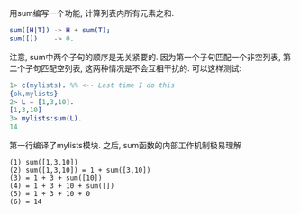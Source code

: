 
用sum编写一个功能, 计算列表内所有元素之和.

```mylists.erl
sum([H|T]) -> H + sum(T);
sum([])    -> 0.
```

注意, sum中两个子句的顺序是无关紧要的. 因为第一个子句匹配一个非空列表, 第二个子句匹配空列表, 这两种情况是不会互相干扰的. 可以这样测试:

```erl
1> c(mylists). %% <-- Last time I do this
{ok,mylists}
2> L = [1,3,10].
[1,3,10]
3> mylists:sum(L).
14
```

第一行编译了mylists模块. 之后, sum函数的内部工作机制极易理解

```work
(1) sum([1,3,10])
(2) sum([1,3,10]) = 1 + sum([3,10])
(3) = 1 + 3 + sum([10])
(4) = 1 + 3 + 10 + sum([])
(5) = 1 + 3 + 10 + 0
(6) = 14
```

